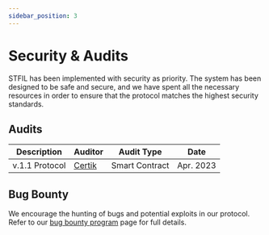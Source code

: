 ```yaml
---
sidebar_position: 3
---
```


# Security & Audits

STFIL has been implemented with security as priority. The system has been designed to be safe and secure, and we have spent all the necessary resources in order to ensure that the protocol matches the highest security standards.

## Audits

| Description                              | Auditor                                                | Audit Type     | Date      |
| ---------------------------------------- | ------------------------------------------------------ | -------------- | --------- |
| v.1.1 Protocol                           | [Certik](./audits/PRE-preliminary-20230331T093601Z.pdf)   | Smart Contract | Apr. 2023 |

## Bug Bounty

We encourage the hunting of bugs and potential exploits in our protocol. Refer to our [bug bounty program](../category/-bug-bounty-program) page for full details.